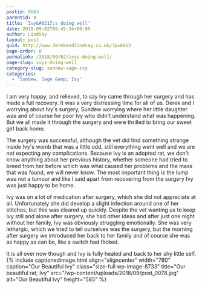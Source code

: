 ```yaml
---
postid: 8663
parentid: 0
title: 'Ivy&#8217;s doing well'
date: 2018-09-02T09:45:34+00:00
author: Lindsay
layout: post
guid: http://www.derekandlindsay.co.uk/?p=8663
page-order: 0
permalink: /2018/09/02/ivys-doing-well/
page-slug: ivys-doing-well
category-slug: sundew-sage-ivy
categories:
  - 'Sundew, Sage &amp; Ivy'
---
```

I am very happy, and relieved, to say Ivy came through her surgery and has made a full recovery. It was a very distressing time for all of us. Derek and I worrying about Ivy's surgery, Sundew worrying where her little daughter was and of course for poor Ivy who didn't understand what was happening. But we all made it through the surgery and were thrilled to bring our sweet girl back home.

The surgery was successful, although the vet did find something strange inside Ivy's womb that was a little odd, still everything went well and we are not expecting any complications. Because Ivy is an adopted rat, we don't know anything about her previous history, whether someone had tried to breed from her before which was what caused her problems and the mass that was found, we will never know. The most important thing is the lump was not a tumour and like I said apart from recovering from the surgery Ivy was just happy to be home.

Ivy was on a lot of medication after surgery, which she did not appreciate at all. Unfortunately she did develop a slight infection around one of her stitches, but this was cleared up quickly. Despite the vet wanting us to keep Ivy still and alone after surgery, she had other ideas and after just one night without her family, Ivy was obviously struggling emotionally. She was very lethargic, which we tried to tell ourselves was the surgery, but the morning after surgery we introduced her back to her family and of course she was as happy as can be, like a switch had flicked.

It is all over now though and Ivy is fully healed and back to her shy little self. {% include captionedimage.html align="aligncenter" width="780" caption="Our Beautiful Ivy" class="size-full wp-image-8733" title="Our beautiful rat, Ivy" src="/wp-content/uploads/2018/09/post_0078.jpg" alt="Our Beautiful Ivy" height="585" %}